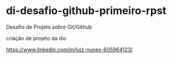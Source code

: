 # di-desafio-github-primeiro-rpst
Desafio de Projeto sobre Git/Github

criação de projeto da dio

https://www.linkedin.com/in/luiz-nunes-605964123/
